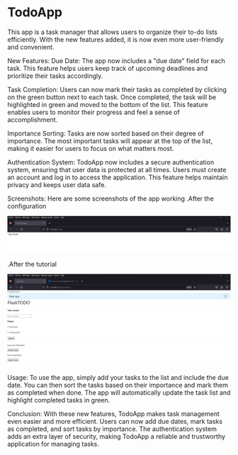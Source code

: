 # TodoApp
This app is a task manager that allows users to organize their to-do lists efficiently. With the new features added, it is now even more user-friendly and convenient.

New Features:
Due Date:
The app now includes a "due date" field for each task. This feature helps users keep track of upcoming deadlines and prioritize their tasks accordingly.

Task Completion:
Users can now mark their tasks as completed by clicking on the green button next to each task. 
Once completed, the task will be highlighted in green and moved to the bottom of the list. 
This feature enables users to monitor their progress and feel a sense of accomplishment.

Importance Sorting:
Tasks are now sorted based on their degree of importance. The most important tasks will appear at the top of the list, making it easier for users to focus on what 
matters most.

Authentication System:
TodoApp now includes a secure authentication system, ensuring that user data is protected at all times. Users must create an account and log in to access the application. 
This feature helps maintain privacy and keeps user data safe.

Screenshots:
Here are some screenshots of the app working
  .After the configuration
  
![hello_world.png](screenshots/hello_world.png)

  .After the tutorial
  
![tutorial.png](screenshots/tutorial.png)

Usage:
To use the app, simply add your tasks to the list and include the due date. You can then sort the tasks based on their importance and mark them as completed when done.
The app will automatically update the task list and highlight completed tasks in green.

Conclusion:
With these new features, TodoApp makes task management even easier and more efficient. Users can now add due dates, mark tasks as completed, and sort tasks by importance.
The authentication system adds an extra layer of security, making TodoApp a reliable and trustworthy application for managing tasks.
